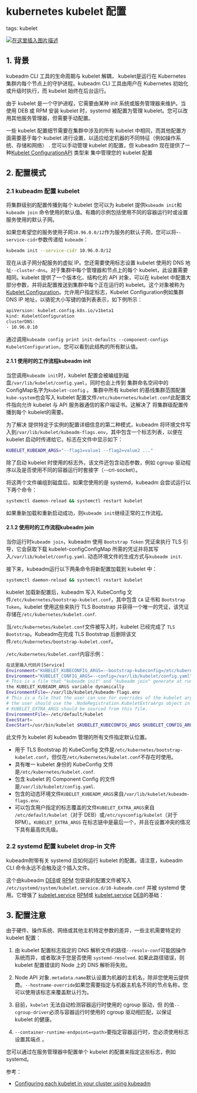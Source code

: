 #  kubernetes kubelet 配置
tags: kubelet
<!-- catalog: ~配置~ -->



[
![在这里插入图片描述](https://img-blog.csdnimg.cn/60087a6b79ca40e8a87cd2d0dd85a9d4.jpeg#pic_center)](https://www.callofduty.com/cn/zh)




##  1. 背景
kubeadm CLI 工具的生命周期与 kubelet 解耦， kubelet是运行在 Kubernetes 集群内每个节点上的守护进程。kubeadm CLI 工具由用户在 Kubernetes 初始化或升级时执行，而 kubelet 始终在后台运行。

由于 kubelet 是一个守护进程，它需要由某种 init 系统或服务管理器来维护。当使用 DEB 或 RPM 安装 kubelet 时，systemd 被配置为管理 kubelet。您可以改用其他服务管理器，但需要手动配置。

一些 kubelet 配置细节需要在集群中涉及的所有 kubelet 中相同，而其他配置方面需要基于每个 kubelet 进行设置，以适应给定机器的不同特征（例如操作系统、存储和网络） . 您可以手动管理 kubelet 的配置，但 kubeadm 现在提供了一种[Kubelet ConfigurationAPI](https://kubernetes.io/docs/reference/config-api/kubelet-config.v1beta1/) 类型来 集中管理您的 kubelet 配置


##  2. 配置模式

###  2.1 kubeadm 配置 kubelet
将集群级别的配置传播到每个 kubelet
您可以为 kubelet 提供`kubeadm init`和`kubeadm join` 命令使用的默认值。有趣的示例包括使用不同的容器运行时或设置服务使用的默认子网。

如果您希望您的服务使用子网`10.96.0.0/12`作为服务的默认子网，您可以将-`-service-cidr`参数传递给 `kubeadm`：

```bash
kubeadm init --service-cidr 10.96.0.0/12
```
现在从该子网分配服务的虚拟 IP。您还需要使用标志设置 kubelet 使用的 DNS 地址`--cluster-dns`。对于集群中每个管理器和节点上的每个 kubelet，此设置需要相同。kubelet 提供了一个版本化、结构化的 API 对象，可以在 kubelet 中配置大部分参数，并将此配置推送到集群中每个正在运行的 kubelet。这个对象被称为 [Kubelet Configuration](https://kubernetes.io/docs/reference/config-api/kubelet-config.v1beta1/)。允许用户指定标志，Kubelet Configuration例如集群 DNS IP 地址，以骆驼大小写键的值列表表示，如下例所示：

```bash
apiVersion: kubelet.config.k8s.io/v1beta1
kind: KubeletConfiguration
clusterDNS:
- 10.96.0.10
```


通过调用`kubeadm config print init-defaults --component-configs KubeletConfiguration`，您可以看到此结构的所有默认值。

#### 2.1.1 使用时的工作流程kubeadm init 
当您调用`kubeadm init`时，kubelet 配置会被编组到磁盘`/var/lib/kubelet/config.yaml`，同时也会上传到 集群命名空间中的ConfigMap名字为`kubelet-config` 。 集群中所有 kubelet 的基线集群范围配置`kube-system`也会写入 kubelet 配置文件`/etc/kubernetes/kubelet.conf`此配置文件指向允许 kubelet 与 API 服务器通信的客户端证书。这解决了 将集群级配置传播到每个 kubelet的需要。

为了解决 提供特定于实例的配置详细信息的第二种模式，kubeadm 将环境文件写入到`/var/lib/kubelet/kubeadm-flags.env`，其中包含一个标志列表，以便在 kubelet 启动时传递给它。标志在文件中显示如下：

```bash
KUBELET_KUBEADM_ARGS="--flag1=value1 --flag2=value2 ..."
```

除了启动 kubelet 时使用的标志外，该文件还包含动态参数，例如 cgroup 驱动程序以及是否使用不同的容器运行时套接字（--cri-socket）。

将这两个文件编组到磁盘后，如果您使用的是 systemd，kubeadm 会尝试运行以下两个命令：

```bash
systemctl daemon-reload && systemctl restart kubelet
```

如果重新加载和重新启动成功，则`kubeadm init`继续正常的工作流程。
####  2.1.2 使用时的工作流程kubeadm join 
当你运行时`kubeadm join`，kubeadm 使用 `Bootstrap Token` 凭证来执行 TLS 引导，它会获取下载 kubelet-configConfigMap 所需的凭证并将其写入`/var/lib/kubelet/config.yaml`. 动态环境文件的生成方式与`kubeadm init`.

接下来，kubeadm运行以下两条命令将新配置加载到 kubelet 中：

```bash
systemctl daemon-reload && systemctl restart kubelet
```
kubelet 加载新配置后，kubeadm 写入 KubeConfig 文件`/etc/kubernetes/bootstrap-kubelet.conf`，其中包含 `CA` 证书和 `Bootstrap Token`。kubelet 使用这些来执行 TLS Bootstrap 并获得一个唯一的凭证，该凭证存储在`/etc/kubernetes/kubelet.conf`.

当`/etc/kubernetes/kubelet.conf`文件被写入时，kubelet 已经完成了 `TLS Bootstrap`。Kubeadm在完成 TLS Bootstrap 后删除该文件`/etc/kubernetes/bootstrap-kubelet.conf`。

`/etc/kubernetes/kubelet.conf`内容示例：
```bash
在这里插入代码片[Service]
Environment="KUBELET_KUBECONFIG_ARGS=--bootstrap-kubeconfig=/etc/kubernetes/bootstrap-kubelet.conf --kubeconfig=/etc/kubernetes/kubelet.conf"
Environment="KUBELET_CONFIG_ARGS=--config=/var/lib/kubelet/config.yaml"
# This is a file that "kubeadm init" and "kubeadm join" generate at runtime, populating
the KUBELET_KUBEADM_ARGS variable dynamically
EnvironmentFile=-/var/lib/kubelet/kubeadm-flags.env
# This is a file that the user can use for overrides of the kubelet args as a last resort. Preferably,
# the user should use the .NodeRegistration.KubeletExtraArgs object in the configuration files instead.
# KUBELET_EXTRA_ARGS should be sourced from this file.
EnvironmentFile=-/etc/default/kubelet
ExecStart=
ExecStart=/usr/bin/kubelet $KUBELET_KUBECONFIG_ARGS $KUBELET_CONFIG_ARGS $KUBELET_KUBEADM_ARGS $KUBELET_EXTRA_ARGS
```
此文件为 kubelet 的 kubeadm 管理的所有文件指定默认位置。

 - 用于 TLS Bootstrap 的 KubeConfig 文件是`/etc/kubernetes/bootstrap-kubelet.conf`，但仅在`/etc/kubernetes/kubelet.conf`不存在时使用。
 - 具有唯一 kubelet 身份的 KubeConfig 文件是`/etc/kubernetes/kubelet.conf`.
 - 包含 kubelet 的 Component Config 的文件是`/var/lib/kubelet/config.yaml`.
 - 包含的动态环境文件`KUBELET_KUBEADM_ARGS`来自`/var/lib/kubelet/kubeadm-flags.env`.
 - 可以包含用户指定的标志覆盖的文件`KUBELET_EXTRA_ARGS`来自 `/etc/default/kubelet`（对于 DEB）或`/etc/sysconfig/kubelet`（对于 RPM）。`KUBELET_EXTRA_ARGS` 在标志链中是最后一个，并且在设置冲突的情况下具有最高优先级。

### 2.2  systemd 配置 kubelet drop-in 文件
kubeadm附带有关 systemd 应如何运行 kubelet 的配置。请注意，kubeadm CLI 命令永远不会触及这个插入文件。

这个由kubeadm [DEB](https://github.com/kubernetes/release/blob/master/cmd/kubepkg/templates/latest/deb/kubeadm/10-kubeadm.conf)或 [RPM](https://github.com/kubernetes/release/blob/master/cmd/kubepkg/templates/latest/rpm/kubeadm/10-kubeadm.conf) 包安装的配置文件被写入 `/etc/systemd/system/kubelet.service.d/10-kubeadm.conf` 并被 systemd 使用。它增强了 [kubelet.service](https://github.com/kubernetes/release/blob/master/cmd/kubepkg/templates/latest/rpm/kubelet/kubelet.service) [RPM](https://github.com/kubernetes/release/blob/master/cmd/kubepkg/templates/latest/rpm/kubelet/kubelet.service)或 [kubelet.service](https://github.com/kubernetes/release/blob/master/cmd/kubepkg/templates/latest/deb/kubelet/lib/systemd/system/kubelet.service) [DEB](https://github.com/kubernetes/release/blob/master/cmd/kubepkg/templates/latest/deb/kubelet/lib/systemd/system/kubelet.service)的基础：

##  3. 配置注意
由于硬件、操作系统、网络或其他主机特定参数的差异，一些主机需要特定的 kubelet 配置：
1. 由 kubelet 配置标志指定的 DNS 解析文件的路径`--resolv-conf`可能因操作系统而异，或者取决于您是否使用 `systemd-resolved`. 如果此路径错误，则 kubelet 配置错误的 Node 上的 DNS 解析将失败。

2. Node API 对象`.metadata.name`默认设置为机器的主机名，除非您使用云提供商。`--hostname-override`如果您需要指定与机器主机名不同的节点名称，您可以使用该标志来覆盖默认行为。

3. 目前，`kubelet` 无法自动检测容器运行时使用的 cgroup 驱动，但 的值`--cgroup-driver`必须与容器运行时使用的 cgroup 驱动相匹配，以保证 kubelet 的健康。

4. `--container-runtime-endpoint=<path>`要指定容器运行时，您必须使用标志设置其端点 。

您可以通过在服务管理器中配置单个 kubelet 的配置来指定这些标志，例如 systemd。

参考：

 - [Configuring each kubelet in your cluster using kubeadm](https://kubernetes.io/docs/setup/production-environment/tools/kubeadm/kubelet-integration/)


